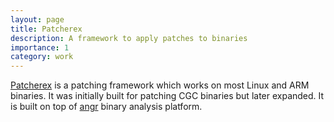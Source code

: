 ```yaml
---
layout: page
title: Patcherex
description: A framework to apply patches to binaries
importance: 1
category: work
---
```


[Patcherex](https://github.com/angr/patcherex) is a patching framework which works on most Linux and ARM binaries. It was initially built for patching CGC binaries but later expanded. It is built on top of [angr](https://angr.io/) binary analysis platform.
